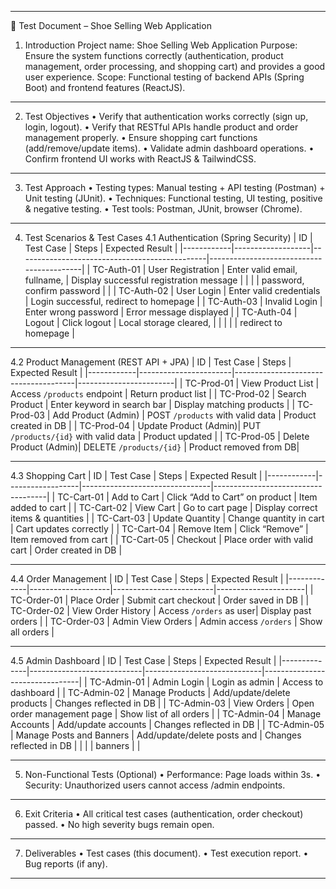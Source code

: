 ________________________________________
🧪 Test Document – Shoe Selling Web Application
1. Introduction
Project name: Shoe Selling Web Application
Purpose: Ensure the system functions correctly (authentication, product management, order processing, and shopping cart) and provides a good user experience.
Scope: Functional testing of backend APIs (Spring Boot) and frontend features (ReactJS).
________________________________________
2. Test Objectives
•	Verify that authentication works correctly (sign up, login, logout).
•	Verify that RESTful APIs handle product and order management properly.
•	Ensure shopping cart functions (add/remove/update items).
•	Validate admin dashboard operations.
•	Confirm frontend UI works with ReactJS & TailwindCSS.
________________________________________
3. Test Approach
•	Testing types: Manual testing + API testing (Postman) + Unit testing (JUnit).
•	Techniques: Functional testing, UI testing, positive & negative testing.
•	Test tools: Postman, JUnit, browser (Chrome).
________________________________________
4. Test Scenarios & Test Cases
4.1 Authentication (Spring Security)
| ID         | Test Case          | Steps                                        | Expected Result                          |
|------------|-------------------|-----------------------------------------------|------------------------------------------|
| TC-Auth-01 | User Registration | Enter valid email, fullname,                  | Display successful registration message  |
|            |                   |  password, confirm password                   |                                          |
| TC-Auth-02 | User Login        | Enter valid credentials                       | Login successful, redirect to homepage   |
| TC-Auth-03 | Invalid Login     | Enter wrong password                          | Error message displayed                  |
| TC-Auth-04 | Logout            | Click logout                                  | Local storage cleared,                   |
|            |                   |                                               | redirect to homepage                     |
________________________________________
4.2 Product Management (REST API + JPA)
| ID         | Test Case             | Steps                                | Expected Result        |
|------------|-----------------------|--------------------------------------|------------------------|
| TC-Prod-01 | View Product List     | Access `/products` endpoint          | Return product list    |
| TC-Prod-02 | Search Product        | Enter keyword in search bar          | Display matching products |
| TC-Prod-03 | Add Product (Admin)   | POST `/products` with valid data     | Product created in DB  |
| TC-Prod-04 | Update Product (Admin)| PUT `/products/{id}` with valid data | Product updated        |
| TC-Prod-05 | Delete Product (Admin)| DELETE `/products/{id}`              | Product removed from DB|
________________________________________
4.3 Shopping Cart
| ID         | Test Case        | Steps                          | Expected Result                    |
|------------|------------------|--------------------------------|------------------------------------|
| TC-Cart-01 | Add to Cart      | Click “Add to Cart” on product | Item added to cart                 |
| TC-Cart-02 | View Cart        | Go to cart page                | Display correct items & quantities |
| TC-Cart-03 | Update Quantity  | Change quantity in cart        | Cart updates correctly             |
| TC-Cart-04 | Remove Item      | Click “Remove”                 | Item removed from cart             |
| TC-Cart-05 | Checkout         | Place order with valid cart    | Order created in DB                |
________________________________________
4.4 Order Management
| ID          | Test Case          | Steps                   | Expected Result      |
|-------------|--------------------|-------------------------|----------------------|
| TC-Order-01 | Place Order        | Submit cart checkout    | Order saved in DB    |
| TC-Order-02 | View Order History | Access `/orders` as user| Display past orders  |
| TC-Order-03 | Admin View Orders  | Admin access `/orders`  | Show all orders      |
________________________________________
4.5 Admin Dashboard
| ID           | Test Case                  | Steps                       | Expected Result                |
|--------------|----------------------------|-----------------------------|--------------------------------|
| TC-Admin-01  | Admin Login                | Login as admin              | Access to dashboard            |
| TC-Admin-02  | Manage Products            | Add/update/delete products  | Changes reflected in DB        |
| TC-Admin-03  | View Orders                | Open order management page  | Show list of all orders        |
| TC-Admin-04  | Manage Accounts            | Add/update accounts         | Changes reflected in DB        |
| TC-Admin-05  | Manage Posts and Banners   | Add/update/delete posts and | Changes reflected in DB        |
|              |                            | banners                     |                                |
________________________________________
5. Non-Functional Tests (Optional)
•	Performance: Page loads within 3s.
•	Security: Unauthorized users cannot access /admin endpoints.
________________________________________
6. Exit Criteria
•	All critical test cases (authentication, order checkout) passed.
•	No high severity bugs remain open.
________________________________________
7. Deliverables
•	Test cases (this document).
•	Test execution report.
•	Bug reports (if any).
________________________________________
